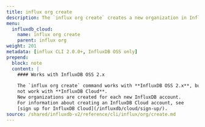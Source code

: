 ```yaml
---
title: influx org create
description: The `influx org create` creates a new organization in InfluxDB.
menu:
  influxdb_cloud:
    name: influx org create
    parent: influx org
weight: 201
metadata: [influx CLI 2.0.0+, InfluxDB OSS only]
prepend:
  block: note
  content: |
    #### Works with InfluxDB OSS 2.x
    
    The `influx org create` command works with **InfluxDB OSS 2.x**, but does
    not work with **InfluxDB Cloud**.
    New organizations are created for each new InfluxDB account.
    For information about creating an InfluxDB Cloud account, see
    [sign up for InfluxDB Cloud](/influxdb/cloud/sign-up/).
source: /shared/influxdb-v2/reference/cli/influx/org/create.md
---
```


<!-- The content for this page is at
// SOURCE content/shared/influxdb-v2/reference/cli/influx/org/create.md -->
